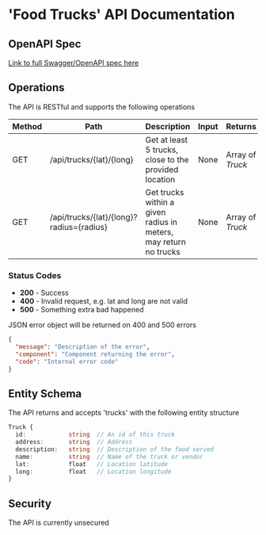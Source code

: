 # 'Food Trucks' API Documentation

## OpenAPI Spec

[Link to full Swagger/OpenAPI spec here](./spec.yaml)

## Operations

The API is RESTful and supports the following operations

| Method | Path                                     | Description                                                      | Input | Returns          |
| ------ | ---------------------------------------- | ---------------------------------------------------------------- | ----- | ---------------- |
| GET    | /api/trucks/{lat}/{long}                 | Get at least 5 trucks, close to the provided location            | None  | Array of _Truck_ |
| GET    | /api/trucks/{lat}/{long}?radius={radius} | Get trucks within a given radius in meters, may return no trucks | None  | Array of _Truck_ |

### Status Codes

- **200** - Success
- **400** - Invalid request, e.g. lat and long are not valid
- **500** - Something extra bad happened

JSON error object will be returned on 400 and 500 errors

```json
{
  "message": "Description of the error",
  "component": "Component returning the error",
  "code": "Internal error code"
}
```

## Entity Schema

The API returns and accepts 'trucks' with the following entity structure

```ts
Truck {
  id:            string  // An id of this truck
  address:       string  // Address
  description:   string  // Description of the food served
  name:          string  // Name of the truck or vendor
  lat:           float   // Location latitude
  long:          float   // Location longitude
}
```

## Security

The API is currently unsecured
